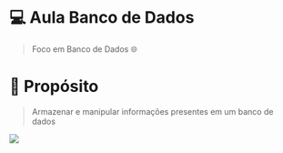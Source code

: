 # 💻 **Aula Banco de Dados**

> Foco em Banco de Dados 🌐

# 🚀 **Propósito**

> Armazenar e manipular informações presentes em um banco de dados

<img src="https://cdn.dribbble.com/users/2401141/screenshots/5487982/developers-gif-showcase.gif">